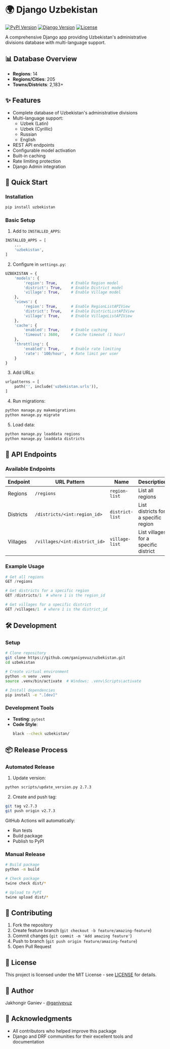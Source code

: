 # 🌍 Django Uzbekistan

[![PyPI Version](https://img.shields.io/pypi/v/uzbekistan)](https://pypi.org/project/uzbekistan/)
[![Django Version](https://img.shields.io/badge/Django-5.x-green.svg)](https://www.djangoproject.com/)
[![License](https://img.shields.io/badge/License-MIT-blue.svg)](LICENSE)

A comprehensive Django app providing Uzbekistan's administrative divisions database with multi-language support.

## 📊 Database Overview

- **Regions**: 14
- **Regions/Cities**: 205
- **Towns/Districts**: 2,183+

## ✨ Features

- Complete database of Uzbekistan's administrative divisions
- Multi-language support:
  - Uzbek (Latin)
  - Uzbek (Cyrillic)
  - Russian
  - English
- REST API endpoints
- Configurable model activation
- Built-in caching
- Rate limiting protection
- Django Admin integration

## 🚀 Quick Start

### Installation

```bash
pip install uzbekistan
```

### Basic Setup

1. Add to `INSTALLED_APPS`:
```python
INSTALLED_APPS = [
    ...
    'uzbekistan',
]
```

2. Configure in `settings.py`:
```python
UZBEKISTAN = {
    'models': {
        'region': True,      # Enable Region model
        'district': True,    # Enable District model
        'village': True,     # Enable Village model
    },
    'views': {
        'region': True,      # Enable RegionListAPIView
        'district': True,    # Enable DistrictListAPIView
        'village': True,     # Enable VillageListAPIView
    },
    'cache': {
        'enabled': True,     # Enable caching
        'timeout': 3600,     # Cache timeout (1 hour)
    },
    'throttling': {
        'enabled': True,     # Enable rate limiting
        'rate': '100/hour',  # Rate limit per user
    }
}
```

3. Add URLs:
```python
urlpatterns = [
    path('', include('uzbekistan.urls')),
]
```

4. Run migrations:
```bash
python manage.py makemigrations
python manage.py migrate
```

5. Load data:
```bash
python manage.py loaddata regions
python manage.py loaddata districts
```

## 🔌 API Endpoints

### Available Endpoints

| Endpoint | URL Pattern | Name | Description |
|----------|-------------|------|-------------|
| Regions | `/regions` | `region-list` | List all regions |
| Districts | `/districts/<int:region_id>` | `district-list` | List districts for a specific region |
| Villages | `/villages/<int:district_id>` | `village-list` | List villages for a specific district |

### Example Usage

```python
# Get all regions
GET /regions

# Get districts for a specific region
GET /districts/1  # where 1 is the region_id

# Get villages for a specific district
GET /villages/1  # where 1 is the district_id
```

## 🛠️ Development

### Setup

```bash
# Clone repository
git clone https://github.com/ganiyevuz/uzbekistan.git
cd uzbekistan

# Create virtual environment
python -m venv .venv
source .venv/bin/activate  # Windows: .venv\Scripts\activate

# Install dependencies
pip install -e ".[dev]"
```

### Development Tools

- **Testing**: `pytest`
- **Code Style**: 
  ```bash
  black --check uzbekistan/
  ```

## 📦 Release Process

### Automated Release

1. Update version:
```bash
python scripts/update_version.py 2.7.3
```

2. Create and push tag:
```bash
git tag v2.7.3
git push origin v2.7.3
```

GitHub Actions will automatically:
- Run tests
- Build package
- Publish to PyPI

### Manual Release

```bash
# Build package
python -m build

# Check package
twine check dist/*

# Upload to PyPI
twine upload dist/*
```

## 🤝 Contributing

1. Fork the repository
2. Create feature branch (`git checkout -b feature/amazing-feature`)
3. Commit changes (`git commit -m 'Add amazing feature'`)
4. Push to branch (`git push origin feature/amazing-feature`)
5. Open Pull Request

## 📄 License

This project is licensed under the MIT License - see [LICENSE](LICENSE) for details.

## 👤 Author

Jakhongir Ganiev - [@ganiyevuz](https://github.com/ganiyevuz)

## 🙏 Acknowledgments

- All contributors who helped improve this package
- Django and DRF communities for their excellent tools and documentation